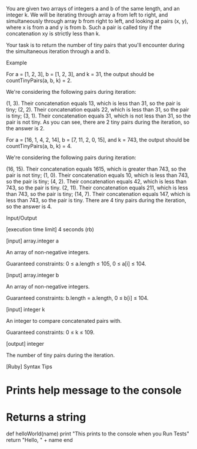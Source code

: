 You are given two arrays of integers a and b of the same length, and an integer k. We will be iterating through array a from left to right, and simultaneously through array b from right to left, and looking at pairs (x, y), where x is from a and y is from b. Such a pair is called tiny if the concatenation xy is strictly less than k.

Your task is to return the number of tiny pairs that you'll encounter during the simultaneous iteration through a and b.

Example

For a = [1, 2, 3], b = [1, 2, 3], and k = 31, the output should be
countTinyPairs(a, b, k) = 2.

We're considering the following pairs during iteration:

(1, 3). Their concatenation equals 13, which is less than 31, so the pair is tiny;
(2, 2). Their concatenation equals 22, which is less than 31, so the pair is tiny;
(3, 1). Their concatenation equals 31, which is not less than 31, so the pair is not tiny.
As you can see, there are 2 tiny pairs during the iteration, so the answer is 2.

For a = [16, 1, 4, 2, 14], b = [7, 11, 2, 0, 15], and k = 743, the output should be
countTinyPairs(a, b, k) = 4.

We're considering the following pairs during iteration:

(16, 15). Their concatenation equals 1615, which is greater than 743, so the pair is not tiny;
(1, 0). Their concatenation equals 10, which is less than 743, so the pair is tiny;
(4, 2). Their concatenation equals 42, which is less than 743, so the pair is tiny.
(2, 11). Their concatenation equals 211, which is less than 743, so the pair is tiny;
(14, 7). Their concatenation equals 147, which is less than 743, so the pair is tiny.
There are 4 tiny pairs during the iteration, so the answer is 4.

Input/Output

[execution time limit] 4 seconds (rb)

[input] array.integer a

An array of non-negative integers.

Guaranteed constraints:
0 ≤ a.length ≤ 105,
0 ≤ a[i] ≤ 104.

[input] array.integer b

An array of non-negative integers.

Guaranteed constraints:
b.length = a.length,
0 ≤ b[i] ≤ 104.

[input] integer k

An integer to compare concatenated pairs with.

Guaranteed constraints:
0 ≤ k ≤ 109.

[output] integer

The number of tiny pairs during the iteration.

[Ruby] Syntax Tips

# Prints help message to the console
# Returns a string
def helloWorld(name)
    print "This prints to the console when you Run Tests"
    return "Hello, " + name
end
